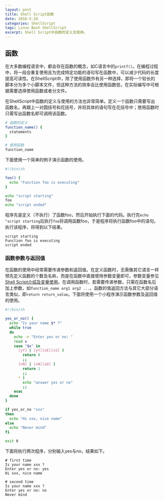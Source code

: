 ```yaml
---
layout: post
title: Shell Script函数
date: 2016-5-28
categories: ShellScript
tags: Linux Bash ShellScript
excerpt: Shell Script中函数的定义及使用。
---
```


## 函数

在大多数编程语言中，都会存在函数的概念，如C语言中的`printf()`。在编程过程中，将一段会重复使用且为完成特定功能的语句写在函数中，可以减少代码的长度提高可读性。在ShellScript中，除了使用函数外有另一种选择，即将一个较长的脚本分为多个小脚本文件，但这种方法的效率会比使用函数低，在实际编写中可根据需要选择使用函数或者分文件。

在ShellScript中函数的定义与使用的方法也非常简单。定义一个函数只需要写出函数名，再跟上一对圆括号和花括号，并将具体的语句写在花括号中；使用函数时只需写出函数名即可调用该函数。

```sh
# 函数的定义
function_name() {
  statements
}

# 使用函数
function_name
```

下面使用一个简单的例子演示函数的使用。

```sh
#!/bin/sh

foo() {
  echo "Function foo is executing"
}

echo "script starting"
foo
echo "script ended"
```

程序先是定义（不执行）了函数foo，然后开始执行下面的代码。执行完`echo "script starting`后执行`foo`将调用函数foo，于是程序将执行函数foo中的语句。执行该程序，将得到以下结果。

```text
script starting
Function foo is executing
script ended
```

### 函数参数与返回值

在函数的使用中经常需要传递参数和返回值。在定义函数时，无需像其它语言一样预先定义函数的个数及名称，而是在函数中直接使用参数变量即可，参数变量参见[Shell Script介绍及变量使用](http://www.ghosind.com/2016/04/04/shell-script-variable)。在调用函数时，若需要传递参数，只需在函数名后加上参数，如`function_name arg1 arg2 ...`。函数的值返回方法与其它大部分语言类似，即`return return_value`。下面将使用一个小程序演示函数参数及返回值的使用。

```sh
#!/bin/sh

yes_or_no() {
  echo "Is your name $* ?"
  while true
  do
    echo -n "Enter yes or no: "
    read x
    case "$x" in
      [yY] | [yY][eE][sS] )
        return 0
        ;;
      [nN] | [nN][oO] )
        return 1
        ;;
      * )
        echo "answer yes or no"
        ;;
    esac
  done
}

if yes_or_no "xxx"
then
  echo "Hi xxx, nice name"
else
  echo "Never mind"
fi

exit 0
```

下面将执行两次程序，分别输入yes与no，结果如下。

```text
# first time
Is your name xxx ?
Enter yes or no: yes
Hi xxx, nice name

# second time
Is your name xxx ?
Enter yes or no: no
Never mind
```
